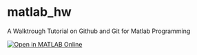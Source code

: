 # matlab_hw
A Walktrough Tutorial on Github and Git for Matlab Programming

[![Open in MATLAB Online](https://www.mathworks.com/images/responsive/global/open-in-matlab-online.svg)](https://matlab.mathworks.com/open/github/v1?repo=BRBProgramer/matlab_hw1)

